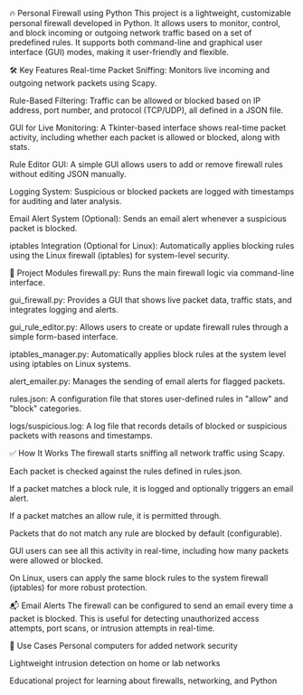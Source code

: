 🔥 Personal Firewall using Python
This project is a lightweight, customizable personal firewall developed in Python. It allows users to monitor, control, and block incoming or outgoing network traffic based on a set of predefined rules. It supports both command-line and graphical user interface (GUI) modes, making it user-friendly and flexible.

🛠️ Key Features
Real-time Packet Sniffing: Monitors live incoming and outgoing network packets using Scapy.

Rule-Based Filtering: Traffic can be allowed or blocked based on IP address, port number, and protocol (TCP/UDP), all defined in a JSON file.

GUI for Live Monitoring: A Tkinter-based interface shows real-time packet activity, including whether each packet is allowed or blocked, along with stats.

Rule Editor GUI: A simple GUI allows users to add or remove firewall rules without editing JSON manually.

Logging System: Suspicious or blocked packets are logged with timestamps for auditing and later analysis.

Email Alert System (Optional): Sends an email alert whenever a suspicious packet is blocked.

iptables Integration (Optional for Linux): Automatically applies blocking rules using the Linux firewall (iptables) for system-level security.

📁 Project Modules
firewall.py: Runs the main firewall logic via command-line interface.

gui_firewall.py: Provides a GUI that shows live packet data, traffic stats, and integrates logging and alerts.

gui_rule_editor.py: Allows users to create or update firewall rules through a simple form-based interface.

iptables_manager.py: Automatically applies block rules at the system level using iptables on Linux systems.

alert_emailer.py: Manages the sending of email alerts for flagged packets.

rules.json: A configuration file that stores user-defined rules in "allow" and "block" categories.

logs/suspicious.log: A log file that records details of blocked or suspicious packets with reasons and timestamps.

✅ How It Works
The firewall starts sniffing all network traffic using Scapy.

Each packet is checked against the rules defined in rules.json.

If a packet matches a block rule, it is logged and optionally triggers an email alert.

If a packet matches an allow rule, it is permitted through.

Packets that do not match any rule are blocked by default (configurable).

GUI users can see all this activity in real-time, including how many packets were allowed or blocked.

On Linux, users can apply the same block rules to the system firewall (iptables) for more robust protection.

📬 Email Alerts
The firewall can be configured to send an email every time a packet is blocked. This is useful for detecting unauthorized access attempts, port scans, or intrusion attempts in real-time.

📌 Use Cases
Personal computers for added network security

Lightweight intrusion detection on home or lab networks

Educational project for learning about firewalls, networking, and Python

